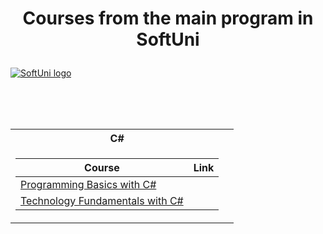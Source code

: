 # <p align="center"> Courses from the main program in SoftUni <p>

<a href="https://softuni.bg/trainings/courses" rel="Courses"> ![SoftUni logo][logo] </a>

[logo]: http://innovationstarterbox.bg/wp-content/uploads/2016/05/Softuni_logo_trasparent.png "Logo Title Text 2"

<br/>
<br/>
<br/>

<table>

<tr>
  <th> C# </th>
</tr>

<tr>
<td>

| **Course**                                                            | **Link**                                                   |
| --------------------------------------------------------------------- | ---------------------------------------------------------- |
| <a href="https://softuni.bg/trainings/3038/programming-basics-with-c-sharp-july-2020/open#lesson-17033" > Programming Basics with C# </a>         | |
| <a href="https://softuni.bg/trainings/3135/csharp-fundamentals-september-2020"> Technology Fundamentals with C# </a> | |

</td>
<td>
</table>
